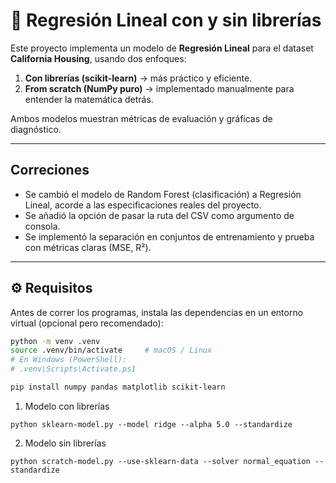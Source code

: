 # 📘 Regresión Lineal con y sin librerías

Este proyecto implementa un modelo de **Regresión Lineal** para el dataset **California Housing**, usando dos enfoques:

1. **Con librerías (scikit-learn)** → más práctico y eficiente.  
2. **From scratch (NumPy puro)** → implementado manualmente para entender la matemática detrás.

Ambos modelos muestran métricas de evaluación y gráficas de diagnóstico.

---

## Correciones
 - Se cambió el modelo de Random Forest (clasificación) a Regresión Lineal, acorde a las especificaciones reales del proyecto.
 - Se añadió la opción de pasar la ruta del CSV como argumento de consola.
 - Se implementó la separación en conjuntos de entrenamiento y prueba con métricas claras (MSE, R²).

---

## ⚙️ Requisitos

Antes de correr los programas, instala las dependencias en un entorno virtual (opcional pero recomendado):

```bash
python -m venv .venv
source .venv/bin/activate     # macOS / Linux
# En Windows (PowerShell):
# .venv\Scripts\Activate.ps1

pip install numpy pandas matplotlib scikit-learn
```
1. Modelo con librerías

```
python sklearn-model.py --model ridge --alpha 5.0 --standardize
```

2. Modelo sin librerías
```
python scratch-model.py --use-sklearn-data --solver normal_equation --standardize
```
